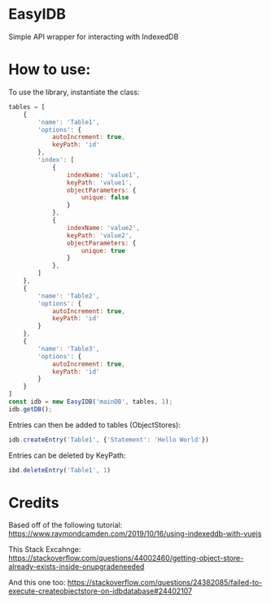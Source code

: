 # EasyIDB
 Simple API wrapper for interacting with IndexedDB

# How to use:
To use the library, instantiate the class:
```javascript
tables = [
    {
        'name': 'Table1',
        'options': {
            autoIncrement: true,
            keyPath: 'id'
        },
        'index': [
            {
                indexName: 'value1',
                keyPath: 'value1',
                objectParameters: {
                    unique: false
                }
            },
            {
                indexName: 'value2',
                keyPath: 'value2',
                objectParameters: {
                    unique: true
                }
            },
        ]
    },
    {
        'name': 'Table2',
        'options': {
            autoIncrement: true,
            keyPath: 'id'
        }
    },
    {
        'name': 'Table3',
        'options': {
            autoIncrement: true,
            keyPath: 'id'
        }
    }
]
const idb = new EasyIDB('mainDB', tables, 1);
idb.getDB();
```

Entries can then be added to tables (ObjectStores):
```javascript
idb.createEntry('Table1', {'Statement': 'Hello World'})
```

Entries can be deleted by KeyPath:
```javascript
ibd.deleteEntry('Table1', 1)
```


 # Credits
 Based off of the following tutorial: https://www.raymondcamden.com/2019/10/16/using-indexeddb-with-vuejs

 This Stack Excahnge: https://stackoverflow.com/questions/44002460/getting-object-store-already-exists-inside-onupgradeneeded

 And this one too: https://stackoverflow.com/questions/24382085/failed-to-execute-createobjectstore-on-idbdatabase#24402107
 